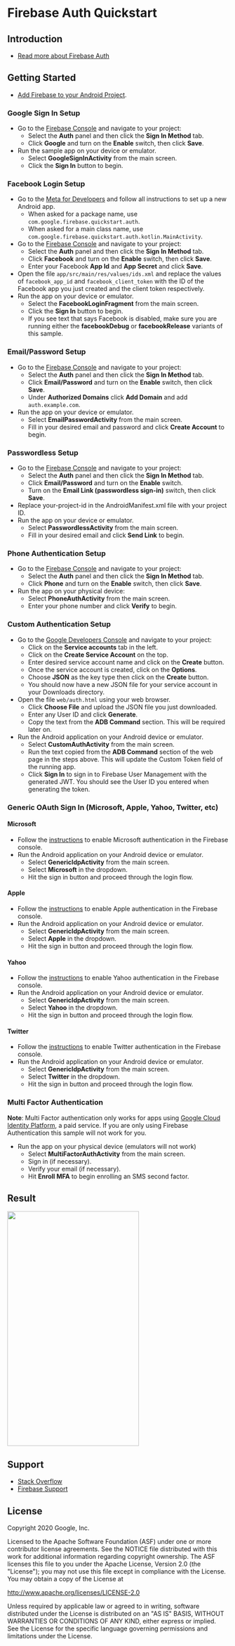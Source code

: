 Firebase Auth Quickstart
==============================

Introduction
------------

- [Read more about Firebase Auth](https://firebase.google.com)

Getting Started
---------------

- [Add Firebase to your Android Project](https://firebase.google.com/docs/android/setup).


### Google Sign In Setup

- Go to the [Firebase Console][fir-console] and navigate to your project:
  - Select the **Auth** panel and then click the **Sign In Method** tab.
  - Click **Google** and turn on the **Enable** switch, then click **Save**.
- Run the sample app on your device or emulator.
    - Select **GoogleSignInActivity** from the main screen.
    - Click the **Sign In** button to begin.


### Facebook Login Setup

- Go to the [Meta for Developers](https://developers.facebook.com) and follow all
  instructions to set up a new Android app.
  - When asked for a package name, use
  `com.google.firebase.quickstart.auth`.
  - When asked for a main class name,
  use `com.google.firebase.quickstart.auth.kotlin.MainActivity`.
- Go to the [Firebase Console][fir-console] and navigate to your project:
  - Select the **Auth** panel and then click the **Sign In Method** tab.
  - Click **Facebook** and turn on the **Enable** switch, then click **Save**.
  - Enter your Facebook **App Id** and **App Secret** and click **Save**.
- Open the file `app/src/main/res/values/ids.xml` and replace the values of `facebook_app_id` and `facebook_client_token` with the ID of the Facebook app you just created and the client token respectively.
- Run the app on your device or emulator.
    - Select the **FacebookLoginFragment** from the main screen.
    - Click the **Sign In** button to begin.
    - If you see text that says Facebook is disabled, make sure you are running
      either the **facebookDebug** or **facebookRelease** variants of this sample.

### Email/Password Setup

- Go to the [Firebase Console][fir-console] and navigate to your project:
  - Select the **Auth** panel and then click the **Sign In Method** tab.
  - Click **Email/Password** and turn on the **Enable** switch, then click **Save**.
  - Under **Authorized Domains** click **Add Domain** and add `auth.example.com`.
- Run the app on your device or emulator.
    - Select **EmailPasswordActivity** from the main screen.
    - Fill in your desired email and password and click **Create Account** to begin.

### Passwordless Setup

- Go to the [Firebase Console][fir-console] and navigate to your project:
  - Select the **Auth** panel and then click the **Sign In Method** tab.
  - Click **Email/Password** and turn on the **Enable** switch. 
  - Turn on the **Email Link (passwordless sign-in)** switch, then click **Save**.
- Replace your-project-id in the AndroidManifest.xml file with your project ID.
- Run the app on your device or emulator.
    - Select **PasswordlessActivity** from the main screen.
    - Fill in your desired email and click **Send Link** to begin.


### Phone Authentication Setup

- Go to the [Firebase Console][fir-console] and navigate to your project:
  - Select the **Auth** panel and then click the **Sign In Method** tab.
  - Click **Phone** and turn on the **Enable** switch, then click **Save**.
- Run the app on your physical device:
    - Select **PhoneAuthActivity** from the main screen.
    - Enter your phone number and click **Verify** to begin.

### Custom Authentication Setup

- Go to the [Google Developers Console](https://console.developers.google.com/project) and navigate to your project:
    - Click on the **Service accounts** tab in the left.
    - Click on the **Create Service Account** on the top.
    - Enter desired service account name and click on the **Create** button.
    - Once the service account is created, click on the **Options**.
    - Choose **JSON** as the key type then click on the **Create** button.
    - You should now have a new JSON file for your service account in your Downloads directory.
- Open the file `web/auth.html` using your web browser.
    - Click **Choose File** and upload the JSON file you just downloaded.
    - Enter any User ID and click **Generate**.
    - Copy the text from the **ADB Command** section. This will be required later on.
- Run the Android application on your Android device or emulator.
    - Select **CustomAuthActivity** from the main screen.
    - Run the text copied from the **ADB Command** section of the web page in the steps above. This will update the Custom Token field of the running app.
    - Click **Sign In** to sign in to Firebase User Management with the generated JWT. You should
      see the User ID you entered when generating the token.

### Generic OAuth Sign In (Microsoft, Apple, Yahoo, Twitter, etc)

#### Microsoft

- Follow the [instructions](https://firebase.google.com/docs/auth/android/microsoft-oauth#before_you_begin)
  to enable Microsoft authentication in the Firebase console.
- Run the Android application on your Android device or emulator.
    - Select **GenericIdpActivity** from the main screen.
    - Select **Microsoft** in the dropdown.
    - Hit the sign in button and proceed through the login flow.

#### Apple

- Follow the [instructions](https://firebase.google.com/docs/auth/android/apple-oauth#before_you_begin)
  to enable Apple authentication in the Firebase console.
- Run the Android application on your Android device or emulator.
    - Select **GenericIdpActivity** from the main screen.
    - Select **Apple** in the dropdown.
    - Hit the sign in button and proceed through the login flow.

#### Yahoo

- Follow the [instructions](https://firebase.google.com/docs/auth/android/yahoo-oauth#before_you_begin)
  to enable Yahoo authentication in the Firebase console.
- Run the Android application on your Android device or emulator.
    - Select **GenericIdpActivity** from the main screen.
    - Select **Yahoo** in the dropdown.
    - Hit the sign in button and proceed through the login flow.

#### Twitter

- Follow the [instructions](https://firebase.google.com/docs/auth/android/twitter-login#before_you_begin)
  to enable Twitter authentication in the Firebase console.
- Run the Android application on your Android device or emulator.
    - Select **GenericIdpActivity** from the main screen.
    - Select **Twitter** in the dropdown.
    - Hit the sign in button and proceed through the login flow.

### Multi Factor Authentication

**Note**: Multi Factor authentication only works for apps using
[Google Cloud Identity Platform](https://cloud.google.com/identity-platform/docs/android/mfa),
a paid service. If you are only using Firebase Authentication this sample will not work for you.

- Run the app on your physical device (emulators will not work)
    - Select **MultiFactorAuthActivity** from the main screen.
    - Sign in (if necessary).
    - Verify your email (if necessary).
    - Hit **Enroll MFA** to begin enrolling an SMS second factor.


Result
-----------
<img src="app/src/screen.png" height="534" width="300"/>

Support
-------

- [Stack Overflow](https://stackoverflow.com/questions/tagged/firebase-authentication)
- [Firebase Support](https://firebase.google.com/support/)

License
-------

Copyright 2020 Google, Inc.

Licensed to the Apache Software Foundation (ASF) under one or more contributor
license agreements.  See the NOTICE file distributed with this work for
additional information regarding copyright ownership.  The ASF licenses this
file to you under the Apache License, Version 2.0 (the "License"); you may not
use this file except in compliance with the License.  You may obtain a copy of
the License at

  http://www.apache.org/licenses/LICENSE-2.0

Unless required by applicable law or agreed to in writing, software
distributed under the License is distributed on an "AS IS" BASIS, WITHOUT
WARRANTIES OR CONDITIONS OF ANY KIND, either express or implied.  See the
License for the specific language governing permissions and limitations under
the License.

[fir-console]: https://console.firebase.google.com
